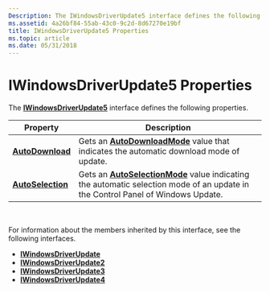 ```yaml
---
Description: The IWindowsDriverUpdate5 interface defines the following properties.
ms.assetid: 4a26bf84-55ab-43c0-9c2d-8d67270e19bf
title: IWindowsDriverUpdate5 Properties
ms.topic: article
ms.date: 05/31/2018
---
```


# IWindowsDriverUpdate5 Properties

The [**IWindowsDriverUpdate5**](/windows/desktop/api/Wuapi/nn-wuapi-iwindowsdriverupdate5) interface defines the following properties.



| Property                                                     | Description                                                                                                                                               |
|--------------------------------------------------------------|-----------------------------------------------------------------------------------------------------------------------------------------------------------|
| [**AutoDownload**](/windows/desktop/api/Wuapi/nf-wuapi-iwindowsdriverupdate5-get_autodownload)   | Gets an [**AutoDownloadMode**](/windows/win32/api/wuapi/ne-wuapi-autodownloadmode) value that indicates the automatic download mode of update.                                          |
| [**AutoSelection**](/windows/desktop/api/Wuapi/nf-wuapi-iwindowsdriverupdate5-get_autoselection) | Gets an [**AutoSelectionMode**](/windows/win32/api/wuapi/ne-wuapi-autoselectionmode) value indicating the automatic selection mode of an update in the Control Panel of Windows Update. |



 

For information about the members inherited by this interface, see the following interfaces.

-   [**IWindowsDriverUpdate**](/windows/desktop/api/Wuapi/nn-wuapi-iwindowsdriverupdate)
-   [**IWindowsDriverUpdate2**](/windows/desktop/api/Wuapi/nn-wuapi-iwindowsdriverupdate2)
-   [**IWindowsDriverUpdate3**](/windows/desktop/api/Wuapi/nn-wuapi-iwindowsdriverupdate3)
-   [**IWindowsDriverUpdate4**](/windows/desktop/api/Wuapi/nn-wuapi-iwindowsdriverupdate4)

 

 



